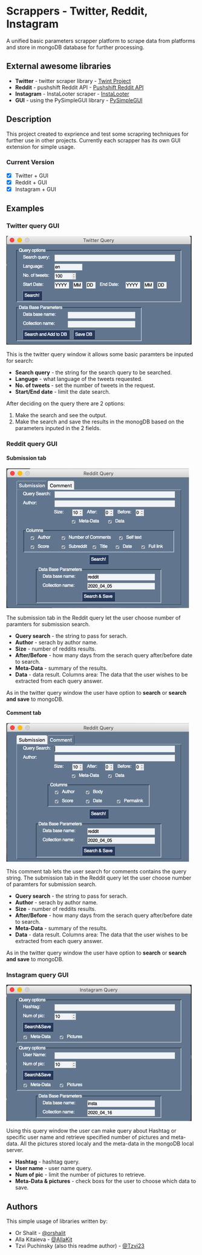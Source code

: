 # Scrappers - Twitter, Reddit, Instagram
A unified basic parameters scrapper platform to scrape data from platforms and store in mongoDB database for further processing.

## External awesome libraries
* **Twitter** - twitter scraper library - [Twint Project](https://github.com/twintproject/twint)
* **Reddit** - pushshift Reddit API - [Pushshift Reddit API](https://github.com/pushshift/api)
* **Instagram** - InstaLooter scraper - [InstaLooter](https://github.com/althonos/InstaLooter)
* **GUI** - using the PySimpleGUI library - [PySimpleGUI](https://pysimplegui.readthedocs.io/en/latest/)

## Description
This project created to exprience and test some scrapring techniques for further use in other projects.
Currently each scrapper has its own GUI extension for simple usage.

### Current Version
- [x] Twitter + GUI
- [x] Reddit + GUI
- [x] Instagram + GUI

## Examples
### Twitter query GUI
![](images/twitter_query.png)

This is the twitter query window it allows some basic paramters be inputed for search:
- **Search query** - the string for the search query to be searched.
- **Languge** - what language of the tweets requested.
- **No. of tweets** - set the number of tweets in the request.
- **Start/End date** - limit the date search.

After deciding on the query there are 2 options:
1. Make the search and see the output.
2. Make the search and save the results in the monogDB based on the parameters inputed in the 2 fields.

### Reddit query GUI
#### Submission tab
![](images/reddit_submission_query.png)

The submission tab in the Reddit query let the user choose number of paramters for submission search.
- **Query search** - the string to pass for serach.
- **Author** - serach by author name.
- **Size** - number of reddits results.
- **After/Before** - how many days from the serach query after/before date to search.
- **Meta-Data** -  summary of the results.
- **Data** - data result.
Columns area:
The data that the user wishes to be extracted from each query answer.

As in the twitter query window the user have option to **search** or **search and save** to mongoDB.

#### Comment tab
![](images/reddit_comment_query.png)

This comment tab lets the user search for comments contains the query string.
The submission tab in the Reddit query let the user choose number of paramters for submission search.
- **Query search** - the string to pass for serach.
- **Author** - serach by author name.
- **Size** - number of reddits results.
- **After/Before** - how many days from the serach query after/before date to search.
- **Meta-Data** -  summary of the results.
- **Data** - data result.
Columns area:
The data that the user wishes to be extracted from each query answer.

As in the twitter query window the user have option to **search** or **search and save** to mongoDB.

### Instagram query GUI
![](images/insta_query.png)

Using this query window the user can make query about Hashtag or specific user name and retrieve specified number of pictures and meta-data. All the pictures stored localy and the meta-data in the mongoDB local server.

- **Hashtag** - hashtag query.
- **User name** - user name query.
- **Num of pic** - limit the number of pictures to retrieve.
- **Meta-Data & pictures** - check boxs for the user to choose which data to save.

## Authors
This simple usage of libraries written by:
- Or Shalit - [@orshalit](https://github.com/orshalit)
- Alla Kitaieva - [@AllaKit](https://github.com/AllaKit)  
- Tzvi Puchinsky (also this readme author) - [@Tzvi23](https://github.com/Tzvi23)
